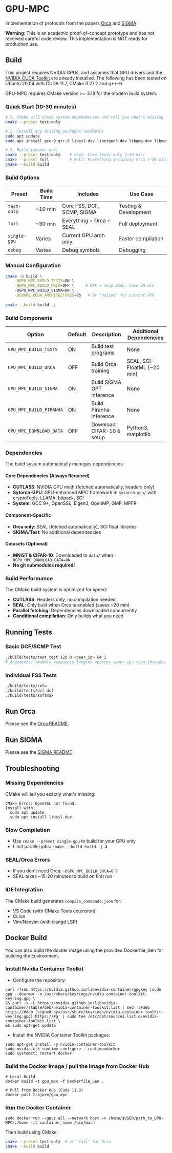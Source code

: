 
# GPU-MPC

Implementation of protocols from the papers [Orca](https://eprint.iacr.org/2023/206) and [SIGMA](https://eprint.iacr.org/2023/1269).

**Warning**: This is an academic proof-of-concept prototype and has not received careful code review. This implementation is NOT ready for production use.

## Build

This project requires NVIDIA GPUs, and assumes that GPU drivers and the [NVIDIA CUDA Toolkit](https://docs.nvidia.com/cuda/) are already installed. The following has been tested on Ubuntu 20.04 with CUDA 11.7, CMake 3.27.2 and g++-9. 

GPU-MPC requires CMake version >= 3.18 for the modern build system.

### Quick Start (10-30 minutes)

```bash
# 1. CMake will check system dependencies and tell you what's missing
cmake --preset test-only

# 2. Install any missing packages (example)
sudo apt update
sudo apt install gcc-9 g++-9 libssl-dev libeigen3-dev libgmp-dev libmpfr-dev

# 3. Build (choose one)
cmake --preset test-only    # Fast: Core tests only (~10 min)
cmake --preset full         # Full: Everything including Orca (~30 min)
cmake --build build
```

### Build Options

| Preset | Build Time | Includes | Use Case |
|--------|------------|----------|----------|
| `test-only` | ~10 min | Core FSS, DCF, SCMP, SIGMA | Testing & Development |
| `full` | ~30 min | Everything + Orca + SEAL | Full deployment |
| `single-gpu` | Varies | Current GPU arch only | Faster compilation |
| `debug` | Varies | Debug symbols | Debugging |

### Manual Configuration

```bash
cmake -B build \
    -DGPU_MPC_BUILD_TESTS=ON \
    -DGPU_MPC_BUILD_ORCA=OFF \     # OFF = skip SEAL, save 20 min
    -DGPU_MPC_BUILD_SIGMA=ON \
    -DCMAKE_CUDA_ARCHITECTURES=86   # Or "native" for current GPU
    
cmake --build build -j
```

### Build Components

| Option | Default | Description | Additional Dependencies |
|--------|---------|-------------|------------------------|
| `GPU_MPC_BUILD_TESTS` | ON | Build test programs | None |
| `GPU_MPC_BUILD_ORCA` | OFF | Build Orca training | SEAL, SCI-FloatML (~20 min) |
| `GPU_MPC_BUILD_SIGMA` | ON | Build SIGMA GPT inference | None |
| `GPU_MPC_BUILD_PIRANHA` | ON | Build Piranha inference | None |
| `GPU_MPC_DOWNLOAD_DATA` | OFF | Download CIFAR-10 & setup | Python3, matplotlib |

### Dependencies

The build system automatically manages dependencies:

#### Core Dependencies (Always Required)
- **CUTLASS**: NVIDIA GPU math (fetched automatically, headers only)
- **Sytorch-GPU**: GPU-enhanced MPC framework in `sytorch-gpu/` with cryptoTools, LLAMA, bitpack, SCI
- **System**: GCC 9+, OpenSSL, Eigen3, OpenMP, GMP, MPFR

#### Component-Specific
- **Orca only**: SEAL (fetched automatically), SCI float libraries
- **SIGMA/Test**: No additional dependencies

#### Datasets (Optional)
- **MNIST & CIFAR-10**: Downloaded to `data/` when `-DGPU_MPC_DOWNLOAD_DATA=ON`
- **No git submodules required!**

### Build Performance

The CMake build system is optimized for speed:
- **CUTLASS**: Headers only, no compilation needed
- **SEAL**: Only built when Orca is enabled (saves ~20 min)
- **Parallel fetching**: Dependencies downloaded concurrently
- **Conditional compilation**: Only builds what you need

## Running Tests

### Basic DCF/SCMP Test
```bash
./build/tests/test test 128 0 <peer_ip> 64 1
# Arguments: <model> <sequence_length> <party> <peer_ip> <cpu_threads> <run_scmp>
```

### Individual FSS Tests
```bash
./build/tests/relu
./build/tests/dcf_dcf
./build/tests/softmax
```

## Run Orca

Please see the [Orca README](experiments/orca/README.md).

## Run SIGMA

Please see the [SIGMA README](experiments/sigma/README.md)

## Troubleshooting

### Missing Dependencies
CMake will tell you exactly what's missing:
```
CMake Error: OpenSSL not found.
Install with:
  sudo apt update
  sudo apt install libssl-dev
```

### Slow Compilation
- Use `cmake --preset single-gpu` to build for your GPU only
- Limit parallel jobs: `cmake --build build -j 4`

### SEAL/Orca Errors
- If you don't need Orca: `-DGPU_MPC_BUILD_ORCA=OFF`
- SEAL takes ~15-20 minutes to build on first run

### IDE Integration
The CMake build generates `compile_commands.json` for:
- VS Code (with CMake Tools extension)
- CLion
- Vim/Neovim (with clangd LSP)

## Docker Build

You can also build the docker image using the provided Dockerfile_Gen for building the Environment. 

### Install Nvidia Container Toolkit
- Configure the repository:
```
curl -fsSL https://nvidia.github.io/libnvidia-container/gpgkey |sudo gpg --dearmor -o /usr/share/keyrings/nvidia-container-toolkit-keyring.gpg \
&& curl -s -L https://nvidia.github.io/libnvidia-container/stable/deb/nvidia-container-toolkit.list | sed 's#deb https://#deb [signed-by=/usr/share/keyrings/nvidia-container-toolkit-keyring.gpg] https://#g' | sudo tee /etc/apt/sources.list.d/nvidia-container-toolkit.list \
&& sudo apt-get update
```

- Install the NVIDIA Container Toolkit packages:
```
sudo apt-get install -y nvidia-container-toolkit
sudo nvidia-ctk runtime configure --runtime=docker
sudo systemctl restart docker
```
### Build the Docker Image / pull the image from Docker Hub
```
# Local Build
docker build -t gpu_mpc -f Dockerfile_Gen .

# Pull from Docker Hub (Cuda 11.8)
docker pull trajore/gpu_mpc
```
### Run the Docker Container
```
sudo docker run --gpus all --network host -v /home/$USER/path_to_GPU-MPC/:/home -it container_name /bin/bash
```

Then build using CMake:
```bash
cmake --preset test-only  # or 'full' for Orca
cmake --build build
```

